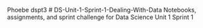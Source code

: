 Phoebe dspt3 # DS-Unit-1-Sprint-1-Dealing-With-Data
Notebooks, assignments, and sprint challenge for Data Science Unit 1 Sprint 1
